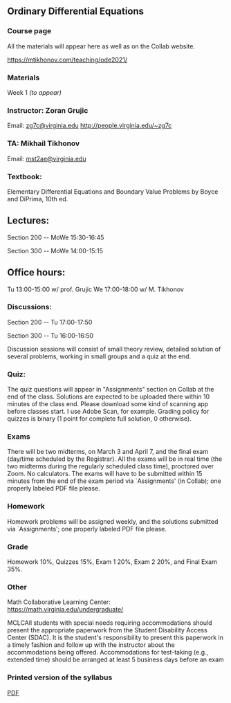 ## Ordinary Differential Equations

### Course page

All the materials will appear here as well as on the Collab website.

<a href='https://mtikhonov.com/teaching/ode2021/'>https://mtikhonov.com/teaching/ode2021/</a>

### Materials

Week 1 _(to appear)_

### Instructor: Zoran Grujic
Email: zg7c@virginia.edu
<a href="http://people.virginia.edu/~zg7c">http://people.virginia.edu/~zg7c</a>

### TA: Mikhail Tikhonov
Email: mst2ae@virginia.edu

### Textbook: 

Elementary Differential Equations and Boundary Value Problems by Boyce and DiPrima, 10th ed.

## Lectures: 

Section 200 -- MoWe 15:30-16:45

Section 300 -- MoWe 14:00-15:15

## Office hours:

Tu 13:00-15:00 w/ prof. Grujic
We 17:00-18:00 w/ M. Tikhonov

### Discussions:

Section 200 -- Tu 17:00-17:50

Section 300 -- Tu 16:00-16:50

Discussion sessions will consist of small theory review, detailed solution of several problems, working in small groups and a quiz at the end. 

### Quiz:

The quiz questions will appear in "Assignments" section on Collab at the end of the class. Solutions are expected to be uploaded there within 10 minutes of the class end. Please download some kind of scanning app before classes start. I use Adobe Scan, for example. Grading policy for quizzes is binary (1 point for complete full solution, 0 otherwise).

### Exams

There will be two midterms, on March 3 and April 7, and the final exam (day/time scheduled by the Registrar). All the exams will be in real time (the two midterms during the regularly scheduled class time), proctored over Zoom. No calculators. The exams will have to be submitted within 15 minutes from the end of the exam period via `Assignments' (in Collab); one properly labeled PDF file please.

### Homework 

Homework problems will be assigned weekly, and the solutions submitted via `Assignments'; one properly labeled PDF file please.

### Grade 

Homework 10%, Quizzes 15%, Exam 1 20%, Exam 2 20%, and Final Exam 35%. 

### Other

Math Collaborative Learning Center: https://math.virginia.edu/undergraduate/

MCLCAll students with special needs requiring accommodations should present the appropriate paperwork from the Student Disability Access Center (SDAC). It is the student's responsibility to present this paperwork in a timely fashion and follow up with the instructor about the accommodations being offered. Accommodations for test-taking (e.g., extended time) should be arranged at least 5 business days before an exam

### Printed version of the syllabus

<a href='https://mtikhonov.com/teaching/ode2021/0.1_Syllabus.pdf'>PDF</a>

